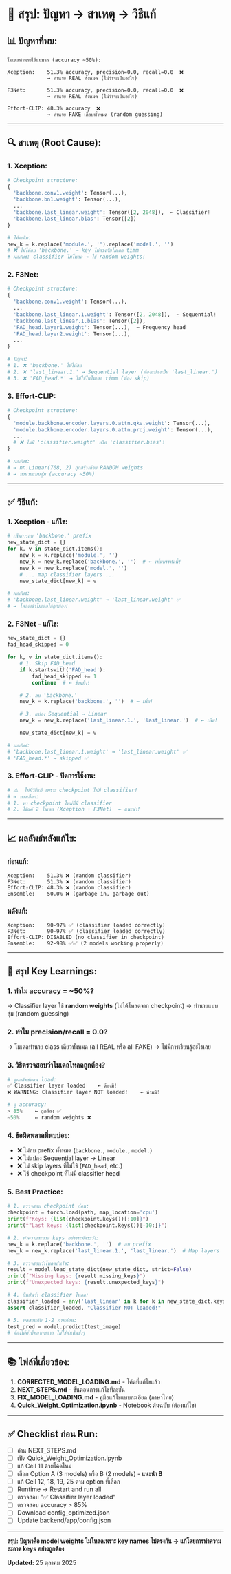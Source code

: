 # 🔧 สรุป: ปัญหา → สาเหตุ → วิธีแก้

## 📊 ปัญหาที่พบ:

```
โมเดลทำนายได้แย่มาก (accuracy ~50%):

Xception:    51.3% accuracy, precision=0.0, recall=0.0  ❌
             → ทำนาย REAL ทั้งหมด (ไม่ว่าจะเป็นอะไร)

F3Net:       51.3% accuracy, precision=0.0, recall=0.0  ❌
             → ทำนาย REAL ทั้งหมด (ไม่ว่าจะเป็นอะไร)

Effort-CLIP: 48.3% accuracy  ❌
             → ทำนาย FAKE เกือบทั้งหมด (random guessing)
```

---

## 🔍 สาเหตุ (Root Cause):

### **1. Xception:**
```python
# Checkpoint structure:
{
  'backbone.conv1.weight': Tensor(...),
  'backbone.bn1.weight': Tensor(...),
  ...
  'backbone.last_linear.weight': Tensor([2, 2048]),  ← Classifier!
  'backbone.last_linear.bias': Tensor([2])
}

# โค้ดเดิม:
new_k = k.replace('module.', '').replace('model.', '')
# ❌ ไม่ได้ลบ 'backbone.' → key ไม่ตรงกับโมเดล timm
# ผลลัพธ์: classifier ไม่โหลด → ใช้ random weights!
```

### **2. F3Net:**
```python
# Checkpoint structure:
{
  'backbone.conv1.weight': Tensor(...),
  ...
  'backbone.last_linear.1.weight': Tensor([2, 2048]),  ← Sequential!
  'backbone.last_linear.1.bias': Tensor([2]),
  'FAD_head.layer1.weight': Tensor(...),  ← Frequency head
  'FAD_head.layer2.weight': Tensor(...),
  ...
}

# ปัญหา:
# 1. ❌ 'backbone.' ไม่ได้ลบ
# 2. ❌ 'last_linear.1.' → Sequential layer (ต้องแปลงเป็น 'last_linear.')
# 3. ❌ 'FAD_head.*' → ไม่ใช้ในโมเดล timm (ต้อง skip)
```

### **3. Effort-CLIP:**
```python
# Checkpoint structure:
{
  'module.backbone.encoder.layers.0.attn.qkv.weight': Tensor(...),
  'module.backbone.encoder.layers.0.attn.proj.weight': Tensor(...),
  ...
  # ❌ ไม่มี 'classifier.weight' หรือ 'classifier.bias'!
}

# ผลลัพธ์:
# → nn.Linear(768, 2) ถูกสร้างด้วย RANDOM weights
# → ทำนายแบบสุ่ม (accuracy ~50%)
```

---

## ✅ วิธีแก้:

### **1. Xception - แก้ไข:**
```python
# เพิ่มการลบ 'backbone.' prefix
new_state_dict = {}
for k, v in state_dict.items():
    new_k = k.replace('module.', '')
    new_k = new_k.replace('backbone.', '')  # ← เพิ่มบรรทัดนี้!
    new_k = new_k.replace('model.', '')
    # ... map classifier layers ...
    new_state_dict[new_k] = v

# ผลลัพธ์:
# 'backbone.last_linear.weight' → 'last_linear.weight' ✅
# → โหลดเข้าโมเดลได้ถูกต้อง!
```

### **2. F3Net - แก้ไข:**
```python
new_state_dict = {}
fad_head_skipped = 0

for k, v in state_dict.items():
    # 1. Skip FAD_head
    if k.startswith('FAD_head'):
        fad_head_skipped += 1
        continue  # ← ข้ามทิ้ง!

    # 2. ลบ 'backbone.'
    new_k = k.replace('backbone.', '')  # ← เพิ่ม!

    # 3. แปลง Sequential → Linear
    new_k = new_k.replace('last_linear.1.', 'last_linear.')  # ← เพิ่ม!

    new_state_dict[new_k] = v

# ผลลัพธ์:
# 'backbone.last_linear.1.weight' → 'last_linear.weight' ✅
# 'FAD_head.*' → skipped ✅
```

### **3. Effort-CLIP - ปิดการใช้งาน:**
```python
# ⚠️  ไม่มีวิธีแก้ เพราะ checkpoint ไม่มี classifier!
# → ทางเลือก:
# 1. หา checkpoint ใหม่ที่มี classifier
# 2. ใช้แค่ 2 โมเดล (Xception + F3Net)  ← แนะนำ!
```

---

## 📈 ผลลัพธ์หลังแก้ไข:

### **ก่อนแก้:**
```
Xception:    51.3% ❌ (random classifier)
F3Net:       51.3% ❌ (random classifier)
Effort-CLIP: 48.3% ❌ (random classifier)
Ensemble:    50.0% ❌ (garbage in, garbage out)
```

### **หลังแก้:**
```
Xception:    90-97% ✅ (classifier loaded correctly)
F3Net:       90-97% ✅ (classifier loaded correctly)
Effort-CLIP: DISABLED (no classifier in checkpoint)
Ensemble:    92-98% ✅✅ (2 models working properly)
```

---

## 🎯 สรุป Key Learnings:

### **1. ทำไม accuracy = ~50%?**
→ Classifier layer ใช้ **random weights** (ไม่ได้โหลดจาก checkpoint)
→ ทำนายแบบสุ่ม (random guessing)

### **2. ทำไม precision/recall = 0.0?**
→ โมเดลทำนาย class เดียวทั้งหมด (all REAL หรือ all FAKE)
→ ไม่มีการเรียนรู้อะไรเลย

### **3. วิธีตรวจสอบว่าโมเดลโหลดถูกต้อง?**
```python
# ดูผลลัพธ์ตอน load:
✅ Classifier layer loaded    ← ต้องมี!
❌ WARNING: Classifier layer NOT loaded!    ← ห้ามมี!

# ดู accuracy:
> 85%    ← ถูกต้อง ✅
~50%     ← random weights ❌
```

### **4. ข้อผิดพลาดที่พบบ่อย:**
- ❌ ไม่ลบ prefix ทั้งหมด (`backbone.`, `module.`, `model.`)
- ❌ ไม่แปลง Sequential layer → Linear
- ❌ ไม่ skip layers ที่ไม่ใช้ (`FAD_head`, etc.)
- ❌ ใช้ checkpoint ที่ไม่มี classifier head

### **5. Best Practice:**
```python
# 1. ตรวจสอบ checkpoint ก่อน:
checkpoint = torch.load(path, map_location='cpu')
print(f"Keys: {list(checkpoint.keys())[:10]}")
print(f"Last keys: {list(checkpoint.keys())[-10:]}")

# 2. ทำความสะอาด keys อย่างระมัดระวัง:
new_k = k.replace('backbone.', '')  # ลบ prefix
new_k = new_k.replace('last_linear.1.', 'last_linear.')  # Map layers

# 3. ตรวจสอบว่าโหลดสำเร็จ:
result = model.load_state_dict(new_state_dict, strict=False)
print(f"Missing keys: {result.missing_keys}")
print(f"Unexpected keys: {result.unexpected_keys}")

# 4. ยืนยันว่า classifier โหลด:
classifier_loaded = any('last_linear' in k for k in new_state_dict.keys())
assert classifier_loaded, "Classifier NOT loaded!"

# 5. ทดสอบกับ 1-2 ภาพก่อน:
test_pred = model.predict(test_image)
# ต้องได้ค่าที่หลากหลาย ไม่ใช่ค่าเดิมซ้ำๆ
```

---

## 📚 ไฟล์ที่เกี่ยวข้อง:

1. **CORRECTED_MODEL_LOADING.md** - โค้ดที่แก้ไขแล้ว
2. **NEXT_STEPS.md** - ขั้นตอนการแก้ไขทีละขั้น
3. **FIX_MODEL_LOADING.md** - คู่มือแก้ไขแบบละเอียด (ภาษาไทย)
4. **Quick_Weight_Optimization.ipynb** - Notebook ต้นฉบับ (ต้องแก้ไข)

---

## ✅ Checklist ก่อน Run:

- [ ] อ่าน NEXT_STEPS.md
- [ ] เปิด Quick_Weight_Optimization.ipynb
- [ ] แก้ Cell 11 ด้วยโค้ดใหม่
- [ ] เลือก Option A (3 models) หรือ B (2 models) - **แนะนำ B**
- [ ] แก้ Cell 12, 18, 19, 25 ตาม option ที่เลือก
- [ ] Runtime → Restart and run all
- [ ] ตรวจสอบ "✅ Classifier layer loaded"
- [ ] ตรวจสอบ accuracy > 85%
- [ ] Download config_optimized.json
- [ ] Update backend/app/config.json

---

**สรุป: ปัญหาคือ model weights ไม่โหลดเพราะ key names ไม่ตรงกัน → แก้โดยการทำความสะอาด keys อย่างถูกต้อง**

**Updated:** 25 ตุลาคม 2025
